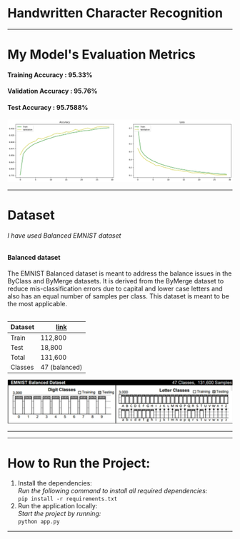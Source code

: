 # Handwritten Character Recognition


------------------------------------------------------------
# My Model's Evaluation Metrics

<h4>Training Accuracy : 95.33%</h4>
<h4>Validation Accuracy : 95.76%</h4>
<h4>Test Accuracy : 95.7588%</h4>

![img.png](img.png)

-----------------------------------------------------------
# Dataset


<h6>I have used Balanced EMNIST dataset</h6>
<h4>Balanced dataset </h4>
The EMNIST Balanced dataset is meant to address the balance issues in the ByClass and ByMerge datasets. It is derived from the ByMerge dataset to reduce mis-classification errors due to capital and lower case letters and also has an equal number of samples per class. This dataset is meant to be the most applicable.</br>
</br>

|Dataset|<a href='https://www.kaggle.com/datasets/crawford/emnist?rvi=1'>link</a>|
|-|-|
|Train| 112,800|
|Test| 18,800|
|Total| 131,600|
|Classes| 47 (balanced)|

![img_1.png](img_1.png)


---

---

# How to Run the Project:

1.  Install the dependencies:<br>
    *Run the following command to install all required dependencies:* <br>
    `pip install -r requirements.txt` 
2.  Run the application locally:<br>
    *Start the project by running:* <br>
    `python app.py`
___